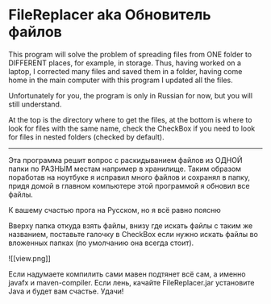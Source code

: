 # FileReplacer aka Обновитель файлов

<p>This program will solve the problem of spreading files from ONE folder to DIFFERENT places, for example, in storage. Thus, having worked on a laptop, I corrected many files and saved them in a folder, having come home in the main computer with this program I updated all the files. 

Unfortunately for you, the program is only in Russian for now, but you will still understand.

At the top is the directory where to get the files, at the bottom is where to look for files with the same name, check the CheckBox if you need to look for files in nested folders (checked by default).
</p>

<hr>

<p>Эта программа решит вопрос с раскидыванием файлов из ОДНОЙ папки по РАЗНЫМ местам например в хранилище. Таким образом поработав на ноутбуке я исправил много файлов и сохранял в папку, придя домой в главном компьютере этой программой я обновил все файлы.

К вашему счастью прога на Русском, но я всё равно поясню

Вверху папка откуда взять файлы, внизу где искать файлы с таким же названием, поставьте галочку в CheckBox если нужно  искать файлы во вложенных папках (по умолчанию она всегда стоит).
</p>

![[view.png]]

Если надумаете компилить сами мавен подтянет всё сам, а именно javafx и maven-compiler.
Если лень, качайте FileReplacer.jar установите Java и будет вам счастье.
Удачи!
